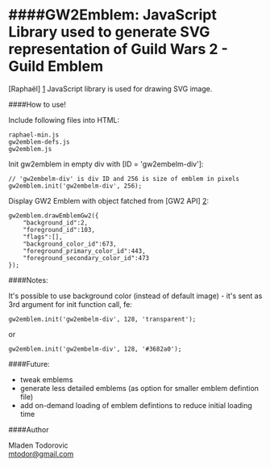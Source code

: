 ####GW2Emblem: JavaScript Library used to generate SVG representation of Guild Wars 2 - Guild Emblem
=========

[Raphaël] [1] JavaScript library is used for drawing SVG image.

  [1]: https://github.com/DmitryBaranovskiy/raphael/ "Raphaël"

####How to use!

Include following files into HTML: 

    raphael-min.js
    gw2emblem-defs.js
    gw2emblem.js

Init gw2emblem in empty div with [ID = 'gw2embelm-div']:

    // 'gw2embelm-div' is div ID and 256 is size of emblem in pixels
    gw2emblem.init('gw2embelm-div', 256);

Display GW2 Emblem with object fatched from [GW2 API] [2]: 

  [2]: https://forum-en.guildwars2.com/forum/community/api/API-Documentation "GW2 API Docs"

    gw2emblem.drawEmblemGw2({
    	"background_id":2,
    	"foreground_id":103,
    	"flags":[],
    	"background_color_id":673,
    	"foreground_primary_color_id":443,
    	"foreground_secondary_color_id":473
    });

####Notes:

It's possible to use background color (instead of default image) - it's sent as 3rd argument for init function call, fe:

    gw2emblem.init('gw2embelm-div', 128, 'transparent');
    
or

    gw2emblem.init('gw2embelm-div', 128, '#3682a0');

####Future:

- tweak emblems
- generate less detailed emblems (as option for smaller emblem defintion file)
- add on-demand loading of emblem defintions to reduce initial loading time

####Author

Mladen Todorovic  
mtodor@gmail.com
